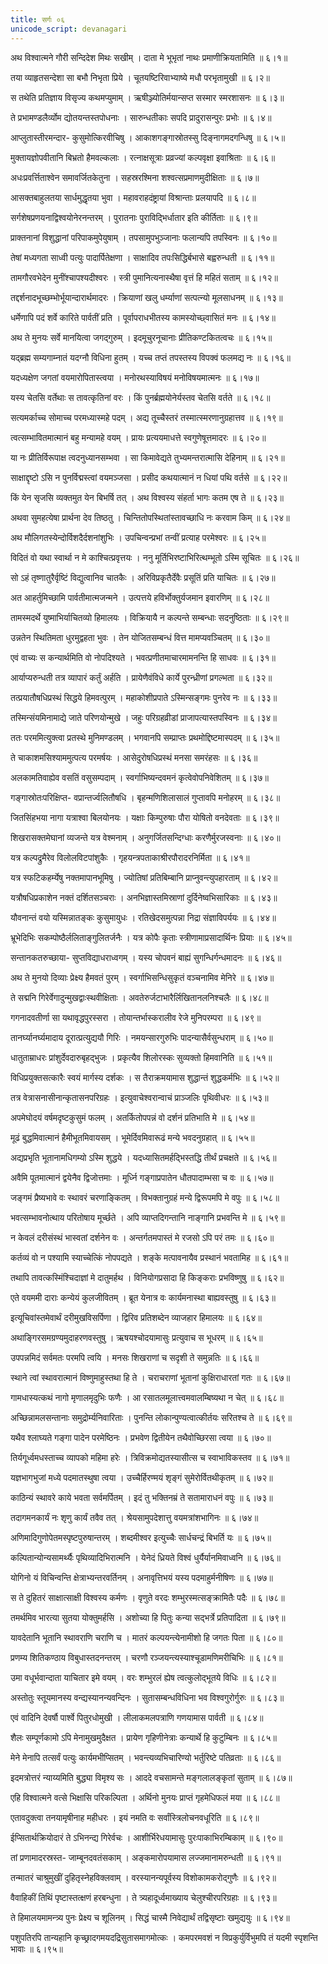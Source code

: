 ```yaml
---
title: सर्गः ०६
unicode_script: devanagari
---
```

<div class="audioEmbed" caption="वेदभूमिपाठः" src="https://archive .org/download/kuMArasambhava-mUlam-vedabhoomi.org/KumaraSambhava-Sarga06-1-15.mp3"></div>

अथ विश्वात्मने गौरी सन्दिदेश मिथः सखीम् ।
दाता मे भूभृतां नाथः प्रमाणीक्रियतामिति ॥ ६।१॥

तया व्याहृतसन्देशा सा बभौ निभृता प्रिये ।
चूतयष्टिरिवाभ्याष्ये मधौ परभृतामुखी ॥ ६।२॥

स तथेति प्रतिज्ञाय विसृज्य कथमप्युमाम् ।
ऋषीञ्ज्योतिर्मयान्सप्त सस्मार स्मरशासनः ॥ ६।३॥

ते प्रभामण्डलैर्व्योम द्योतयन्तस्तपोधनाः ।
सारुन्धतीकाः सपदि प्रादुरासन्पुरः प्रभोः ॥ ६।४॥

आप्लुतास्तीरमन्दार- कुसुमोत्किरवीचिषु ।
आकाशगङ्गास्रोतस्सु दिङ्नागमदगन्धिषु ॥ ६।५॥

मुक्तायज्ञोपवीतानि बिभ्रतो हैमवल्कलाः ।
रत्नाक्षसूत्राः प्रव्रज्यां कल्पवृक्षा इवाश्रिताः ॥ ६।६॥

अधःप्रवर्त्तिताश्वेन समावर्जितकेतुना ।
सहस्ररश्मिना शश्वत्सप्रमाणमुदीक्षिताः ॥ ६।७॥

आसक्तबाहुलतया सार्धमुद्धृतया भुवा ।
महावराहदंष्ट्रायां विश्रान्ताः प्रलयापदि ॥ ६।८॥

सर्गशेषप्रणयनाद्विश्वयोनेरनन्तरम् ।
पुरातनाः पुराविद्भिर्धातार इति कीर्तिताः ॥ ६।९॥

प्राक्तनानां विशुद्धानां परिपाकमुपेयुषाम् ।
तपसामुपभुञ्जानाः फलान्यपि तपस्विनः ॥ ६।१०॥

तेषां मध्यगता साध्वी पत्युः पादार्पितेक्षणा ।
साक्षादिव तपःसिद्धिर्बभासे बह्वरुन्धती ॥ ६।११॥

तामगौरवभेदेन मुनींश्चापश्यदीश्वरः ।
स्त्री पुमानित्यनास्थैषा वृत्तं हि महितं सताम् ॥ ६।१२॥

तद्दर्शनादभूच्छम्भोर्भूयान्दारार्थमादरः ।
क्रियाणां खलु धर्म्याणां सत्पत्न्यो मूलसाधनम् ॥ ६।१३॥

धर्मेणापि पदं शर्वे कारिते पार्वतीं प्रति ।
पूर्वापराधभीतस्य कामस्योच्छ्वासितं मनः ॥ ६।१४॥

अथ ते मुनयः सर्वे मानयित्वा जगद्गुरुम् ।
इदमूचुरनूचानाः प्रीतिकण्टकितत्वचः ॥ ६।१५॥

<div class="audioEmbed" caption="वेदभूमिपाठः" src="https://archive .org/download/kuMArasambhava-mUlam-vedabhoomi.org/KumaraSambhava-Sarga06-16-30.mp3"></div>

यद्ब्रह्म सम्यगाम्नातं यदग्नौ विधिना हुतम् ।
यच्च तप्तं तपस्तस्य विपक्वं फलमद्य नः ॥ ६।१६॥

यदध्यक्षेण जगतां वयमारोपितास्त्वया ।
मनोरथस्याविषयं मनोविषयमात्मनः ॥ ६।१७॥

यस्य चेतसि वर्तेथाः स तावत्कृतिनां वरः ।
किं पुनर्ब्रह्मयोनेर्यस्तव चेतसि वर्तते ॥ ६।१८॥

सत्यमर्काच्च सोमाच्च परमध्यास्महे पदम् ।
अद्य तूच्चैस्तरं तस्मात्स्मरणानुग्रहात्तव ॥ ६।१९॥

त्वत्सम्भावितमात्मानं बहु मन्यामहे वयम् ।
प्रायः प्रत्ययमाधत्ते स्वगुणेषूत्तमादरः ॥ ६।२०॥

या नः प्रीतिर्विरूपाक्ष त्वदनुध्यानसम्भवा ।
सा किमावेद्यते तुभ्यमन्तरात्मासि देहिनाम् ॥ ६।२१॥

साक्षाद्दृष्टो ऽसि न पुनर्विद्मस्त्वां वयमञ्जसा ।
प्रसीद कथयात्मानं न धियां पथि वर्तसे ॥ ६।२२॥

किं येन सृजसि व्यक्तमुत येन बिभर्षि तत् ।
अथ विश्वस्य संहर्ता भागः कतम एष ते ॥ ६।२३॥

अथवा सुमहत्येषा प्रार्थना देव तिष्ठतु ।
चिन्तितोपस्थितांस्तावच्छाधि नः करवाम किम् ॥ ६।२४॥

अथ मौलिगतस्येन्दोर्विशदैर्दशनांशुभिः ।
उपचिन्वन्प्रभां तन्वीं प्रत्याह परमेश्वरः ॥ ६।२५॥

विदितं वो यथा स्वार्था न मे काश्चित्प्रवृत्तयः ।
ननु मूर्तिभिरष्टाभिरित्थम्भूतो ऽस्मि सूचितः ॥ ६।२६॥

सो ऽहं तृष्णातुरैर्वृष्टिं विद्युत्वानिव चातकैः ।
अरिविप्रकृतैर्देवैः प्रसूतिं प्रति याचितः ॥ ६।२७॥

अत आहर्तुमिच्छामि पार्वतीमात्मजन्मने ।
उत्पत्तये हविर्भोक्तुर्यजमान इवारणिम् ॥ ६।२८॥

तामस्मदर्थे युष्माभिर्याचितव्यो हिमालयः ।
विक्रियायै न कल्पन्ते सम्बन्धाः सदनुष्ठिताः ॥ ६।२९॥

उन्नतेन स्थितिमता धुरमुद्वहता भुवः ।
तेन योजितसम्बन्धं वित्त मामप्यवञ्चितम् ॥ ६।३०॥

<div class="audioEmbed" caption="वेदभूमिपाठः" src="https://archive .org/download/kuMArasambhava-mUlam-vedabhoomi.org/KumaraSambhava-Sarga06-31-45.mp3"></div>

एवं वाच्यः स कन्यार्थमिति वो नोपदिश्यते ।
भवत्प्रणीतमाचारमामनन्ति हि साधवः ॥ ६।३१॥

आर्याप्यरुन्धती तत्र व्यापारं कर्तुं अर्हति ।
प्रायेणैवंविधे कार्ये पुरन्ध्रीणां प्रगल्भता ॥ ६।३२॥

तत्प्रयातौषधिप्रस्थं सिद्धये हिमवत्पुरम् ।
महाकोशीप्रपाते ऽस्मिन्सङ्गमः पुनरेव नः ॥ ६।३३॥

तस्मिन्संयमिनामाद्ये जाते परिणयोन्मुखे ।
जहुः परिग्रहव्रीडां प्राजापत्यास्तपस्विनः ॥ ६।३४॥

ततः परममित्युक्त्वा प्रतस्थे मुनिमण्डलम् ।
भगवानपि सम्प्राप्तः प्रथमोद्दिष्टमास्पदम् ॥ ६।३५॥

ते चाकाशमसिश्याममुत्पत्य परमर्षयः ।
आसेदुरोषधिप्रस्थं मनसा समरंहसः ॥ ६।३६॥

अलकामतिवाह्येव वसतिं वसुसम्पदाम् ।
स्वर्गाभिष्यन्दवमनं कृत्वेवोपनिवेशितम् ॥ ६।३७॥

गङ्गास्रोतःपरिक्षिप्त- वप्रान्तर्ज्वलितौषधि ।
बृहन्मणिशिलासालं गुप्तावपि मनोहरम् ॥ ६।३८॥

जितसिंहभया नागा यत्राश्वा बिलयोनयः ।
यक्षाः किम्पुरुषाः पौरा योषितो वनदेवताः ॥ ६।३९॥

शिखरासक्तमेघानां व्यजन्ते यत्र वेश्मनाम् ।
अनुगर्जितसन्दिग्धाः करणैर्मुरजस्वनाः  ॥ ६।४०॥

यत्र कल्पद्रुमैरेव विलोलविटपांशुकैः ।
गृहयन्त्रपताकाश्रीरपौरादरनिर्मिता ॥ ६।४१॥

यत्र स्फटिकहर्म्येषु नक्तमापानभूमिषु ।
ज्योतिषां प्रतिबिम्बानि प्राप्नुवन्त्युपहारताम् ॥ ६।४२॥

यत्रौषधिप्रकाशेन नक्तं दर्शितसञ्चराः ।
अनभिज्ञास्तमिस्राणां दुर्दिनेष्वभिसारिकाः ॥ ६।४३॥

यौवनान्तं वयो यस्मिन्नातङ्कः कुसुमायुधः ।
रतिखेदसमुत्पन्ना निद्रा संज्ञाविपर्ययः ॥ ६।४४॥

भ्रूभेदिभिः सकम्पोष्ठैर्ललिताङ्गुलितर्जनैः ।
यत्र कोपैः कृताः स्त्रीणामाप्रसादार्थिनः प्रियाः ॥ ६।४५॥

<div class="audioEmbed" caption="वेदभूमिपाठः" src="https://archive .org/download/kuMArasambhava-mUlam-vedabhoomi.org/KumaraSambhava-Sarga06-46-60.mp3"></div>

सन्तानकतरुच्छाया- सुप्तविद्याधराध्वगम् ।
यस्य चोपवनं बाह्यं सुगन्धिर्गन्धमादनः  ॥ ६।४६॥

अथ ते मुनयो दिव्याः प्रेक्ष्य हैमवतं पुरम् ।
स्वर्गाभिसन्धिसुकृतं वञ्चनामिव मेनिरे ॥ ६।४७॥

ते सद्मनि गिरेर्वेगादुन्मुखद्वाःस्थवीक्षिताः ।
अवतेरुर्जटाभारैर्लिखितानलनिश्चलैः ॥ ६।४८॥

गगनादवतीर्णा सा यथावृद्धपुरस्सरा ।
तोयान्तर्भास्करालीव रेजे मुनिपरम्परा ॥ ६।४९॥

तानर्घ्यानर्घ्यमादाय दूरात्प्रत्युद्ययौ गिरिः ।
नमयन्सारगुरुभिः पादन्यासैर्वसुन्धराम् ॥ ६।५०॥

धातुताम्राधरः प्रांशुर्देवदारुबृहद्भुजः ।
प्रकृत्यैव शिलोरस्कः सुव्यक्तो हिमवानिति ॥ ६।५१॥

विधिप्रयुक्तसत्कारैः स्वयं मार्गस्य दर्शकः ।
स तैराक्रमयामास शुद्धान्तं शुद्धकर्मभिः ॥ ६।५२॥

तत्र वेत्रासनासीनान्कृतासनपरिग्रहः ।
इत्युवाचेश्वरान्वाचं प्राञ्जलिः पृथिवीधरः ॥ ६।५३॥

अपमेघोदयं वर्षमदृष्टकुसुमं फलम् ।
अतर्कितोपपन्नं वो दर्शनं प्रतिभाति मे ॥ ६।५४॥

मूढं बुद्धमिवात्मानं हैमीभूतमिवायसम् ।
भूमेर्दिवमिवारूढं मन्ये भवदनुग्रहात् ॥ ६।५५॥

अद्यप्रभृति भूतानामधिगम्यो ऽस्मि शुद्धये ।
यदध्यासितमर्हद्भिस्तद्धि तीर्थं प्रचक्षते ॥ ६।५६॥

अवैमि पूतमात्मानं द्वयेनैव द्विजोत्तमाः ।
मूर्ध्नि गङ्गाप्रपातेन धौतपादाम्भसा च वः ॥ ६।५७॥

जङ्गमं प्रैष्यभावे वः स्थावरं चरणाङ्कितम् ।
विभक्तानुग्रहं मन्ये द्विरूपमपि मे वपुः ॥ ६।५८॥

भवत्सम्भावनोत्थाय परितोषाय मूर्च्छते ।
अपि व्याप्तदिगन्तानि नाङ्गानि प्रभवन्ति मे ॥ ६।५९॥

न केवलं दरीसंस्थं भास्वतां दर्शनेन वः ।
अन्तर्गतमपास्तं मे रजसो ऽपि परं तमः ॥ ६।६०॥

<div class="audioEmbed" caption="वेदभूमिपाठः" src="https://archive .org/download/kuMArasambhava-mUlam-vedabhoomi.org/KumaraSambhava-Sarga06-61-75.mp3"></div>

कर्तव्यं वो न पश्यामि स्याच्चेत्किं नोपपद्यते ।
शङ्के मत्पावनायैव प्रस्थानं भवतामिह ॥ ६।६१॥

तथापि तावत्कस्मिंश्चिदाज्ञां मे दातुमर्हथ ।
विनियोगप्रसादा हि किङ्कराः प्रभविष्णुषु ॥ ६।६२॥

एते वयममी दाराः कन्येयं कुलजीवितम् ।
ब्रूत येनात्र वः कार्यमनास्था बाह्यवस्तुषु ॥ ६।६३॥

इत्यूचिवांस्तमेवार्थं दरीमुखविसर्पिणा ।
द्विरिव प्रतिशब्देन व्याजहार हिमालयः ॥ ६।६४॥

अथाङ्गिरसमग्रण्यमुदाहरणवस्तुषु ।
ऋषयश्चोदयामासुः प्रत्युवाच स भूधरम् ॥ ६।६५॥

उपपन्नमिदं सर्वमतः परमपि त्वयि ।
मनसः शिखराणां च सदृशी ते समुन्नतिः ॥ ६।६६॥

स्थाने त्वां स्थावरात्मानं विष्णुमाहुस्तथा हि ते ।
चराचराणां भूतानां कुक्षिराधारतां गतः ॥ ६।६७॥

गामधास्यत्कथं नागो मृणालमृदुभिः फणैः ।
आ रसातलमूलात्त्वमवालम्बिष्यथा न चेत् ॥ ६।६८॥

अच्छिन्नामलसन्तानाः समुद्रोर्म्यनिवारिताः ।
पुनन्ति लोकान्पुण्यत्वात्कीर्तयः सरितश्च ते ॥ ६।६९॥

यथैव श्लाघ्यते गङ्गा पादेन परमेष्ठिनः ।
प्रभवेण द्वितीयेन तथैवोच्छिरसा त्वया ॥ ६।७०॥

तिर्यगूर्ध्वमधस्ताच्च व्यापको महिमा हरेः ।
त्रिविक्रमोद्यतस्यासीत्स च स्वाभाविकस्तव ॥ ६।७१॥

यज्ञभागभुजां मध्ये पदमातस्थुषा त्वया ।
उच्चैर्हिरण्मयं श‍ृङ्गं सुमेरोर्वितथीकृतम् ॥ ६।७२॥

काठिन्यं स्थावरे काये भवता सर्वमर्पितम् ।
इदं तु भक्तिनम्रं ते सतामाराधनं वपुः ॥ ६।७३॥

तदागमनकार्यं नः श‍ृणु कार्यं तवैव तत् ।
श्रेयसामुपदेशात्तु वयमत्रांशभागिनः ॥ ६।७४॥

अणिमादिगुणोपेतमस्पृष्टपुरुषान्तरम् ।
शब्दमीश्वर इत्युच्चैः सार्धचन्द्रं बिभर्ति यः ॥ ६।७५॥

<div class="audioEmbed" caption="वेदभूमिपाठः" src="https://archive .org/download/kuMArasambhava-mUlam-vedabhoomi.org/KumaraSambhava-Sarga06-76-95.mp3"></div>

कल्पितान्योन्यसामर्थ्यैः पृथिव्यादिभिरात्मनि ।
येनेदं ध्रियते विश्वं धुर्यैर्यानमिवाध्वनि ॥ ६।७६॥

योगिनो यं विचिन्वन्ति क्षेत्राभ्यन्तरवर्तिनम् ।
अनावृत्तिभयं यस्य पदमाहुर्मनीषिणः ॥ ६।७७॥

स ते दुहितरं साक्षात्साक्षी विश्वस्य कर्मणः ।
वृणुते वरदः शम्भुरस्मत्सङ्क्रामितैः पदैः ॥ ६।७८॥

तमर्थमिव भारत्या सुतया योक्तुमर्हसि ।
अशोच्या हि पितुः कन्या सद्भर्त्रे प्रतिपादिता ॥ ६।७९॥

यावदेतानि भूतानि स्थावराणि चराणि च ।
मातरं कल्पयन्त्येनामीशो हि जगतः पिता ॥ ६।८०॥

प्रणम्य शितिकण्ठाय विबुधास्तदनन्तरम् ।
चरणौ रञ्जयन्त्यस्याश्चूडामणिमरीचिभिः ॥ ६।८१॥

उमा वधूर्भवान्दाता याचितार इमे वयम् ।
वरः शम्भुरलं ह्येष त्वत्कुलोद्भूतये विधिः ॥ ६।८२॥

अस्तोतुः स्तूयमानस्य वन्द्यस्यानन्यवन्दिनः ।
सुतासम्बन्धविधिना भव विश्वगुरोर्गुरुः ॥ ६।८३॥

एवं वादिनि देवर्षौ पार्श्वे पितुरधोमुखी ।
लीलाकमलपत्राणि गणयामास पार्वती ॥ ६।८४॥

शैलः सम्पूर्णकामो ऽपि मेनामुखमुदैक्षत ।
प्रायेण गृहिणीनेत्राः कन्यार्थे हि कुटुम्बिनः ॥ ६।८५॥

मेने मेनापि तत्सर्वं पत्युः कार्यमभीप्सितम् ।
भवन्त्यव्यभिचारिण्यो भर्तुरिष्टे पतिव्रताः ॥ ६।८६॥

इदमत्रोत्तरं न्याय्यमिति बुद्ध्या विमृश्य सः ।
आददे वचसामन्ते मङ्गलालङ्कृतां सुताम् ॥ ६।८७॥

एहि विश्वात्मने वत्से भिक्षासि परिकल्पिता ।
अर्थिनो मुनयः प्राप्तं गृहमेधिफलं मया ॥ ६।८८॥

एतावदुक्त्वा तनयामृषीनाह महीधरः ।
इयं नमति वः सर्वांस्त्रिलोचनवधूरिति ॥ ६।८९॥

ईप्सितार्थक्रियोदारं ते ऽभिनन्द्य गिरेर्वचः ।
आशीर्भिरेधयामासुः पुरःपाकाभिरम्बिकाम् ॥ ६।९०॥

तां प्रणामादरस्रस्त- जाम्बूनदवतंसकाम् ।
अङ्कमारोपयामास लज्जमानामरुन्धती ॥ ६।९१॥

तन्मातरं चाश्रुमुखीं दुहितृस्नेहविक्लवाम् ।
वरस्यानन्यपूर्वस्य विशोकामकरोद्गुणैः ॥ ६।९२॥

वैवाहिकीं तिथिं पृष्टास्तत्क्षणं हरबन्धुना ।
ते त्र्यहादूर्ध्वमाख्याय चेलुश्चीरपरिग्रहाः ॥ ६।९३॥

ते हिमालयमामन्त्र्य पुनः प्रेक्ष्य च शूलिनम् ।
सिद्धं चास्मै निवेद्यार्थं तद्विसृष्टाः खमुद्ययुः ॥ ६।९४॥

पशुपतिरपि तान्यहानि कृच्छ्रादगमयदद्रिसुतासमागमोत्कः ।
कमपरमवशं न विप्रकुर्युर्विभुमपि तं यदमी स्पृशन्ति भावाः ॥ ६।९५॥
